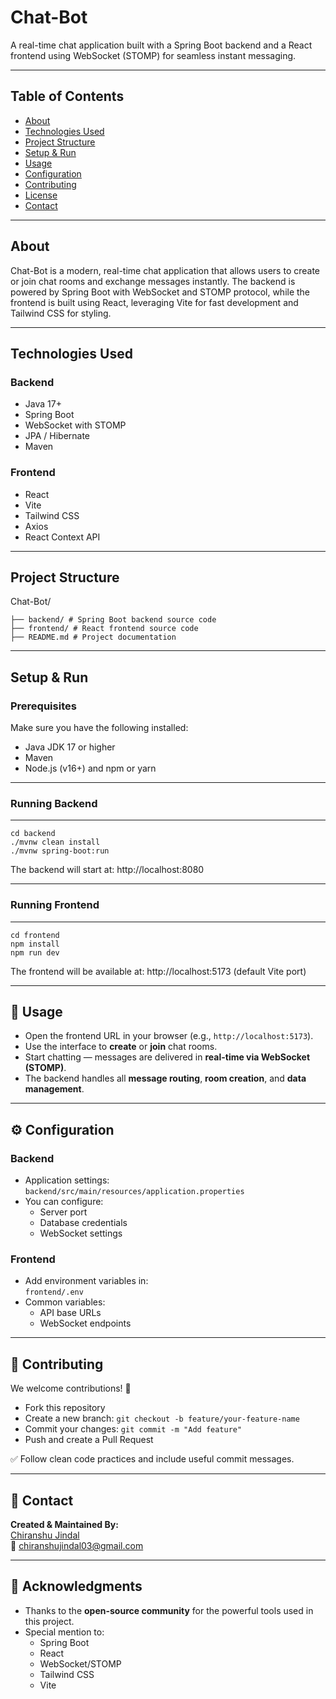 # Chat-Bot

A real-time chat application built with a Spring Boot backend and a React frontend using WebSocket (STOMP) for seamless instant messaging.

---

## Table of Contents

- [About](#about)  
- [Technologies Used](#technologies-used)  
- [Project Structure](#project-structure)  
- [Setup & Run](#setup--run)  
- [Usage](#usage)  
- [Configuration](#configuration)  
- [Contributing](#contributing)  
- [License](#license)  
- [Contact](#contact)  

---

## About

Chat-Bot is a modern, real-time chat application that allows users to create or join chat rooms and exchange messages instantly. The backend is powered by Spring Boot with WebSocket and STOMP protocol, while the frontend is built using React, leveraging Vite for fast development and Tailwind CSS for styling.

---

## Technologies Used

### Backend
- Java 17+  
- Spring Boot  
- WebSocket with STOMP  
- JPA / Hibernate  
- Maven  

### Frontend
- React  
- Vite  
- Tailwind CSS  
- Axios  
- React Context API  

---

## Project Structure
Chat-Bot/
```
├── backend/ # Spring Boot backend source code
├── frontend/ # React frontend source code
├── README.md # Project documentation
```
---

## Setup & Run

### Prerequisites

Make sure you have the following installed:

- Java JDK 17 or higher  
- Maven  
- Node.js (v16+) and npm or yarn  

---

### Running Backend
---
```
cd backend
./mvnw clean install
./mvnw spring-boot:run
```
The backend will start at: http://localhost:8080

---

### Running Frontend
---
```
cd frontend
npm install
npm run dev
```
The frontend will be available at: http://localhost:5173 (default Vite port)

---

## 📌 Usage

- Open the frontend URL in your browser (e.g., `http://localhost:5173`).
- Use the interface to **create** or **join** chat rooms.
- Start chatting — messages are delivered in **real-time via WebSocket (STOMP)**.
- The backend handles all **message routing**, **room creation**, and **data management**.

---

## ⚙️ Configuration

### Backend
- Application settings:  
  `backend/src/main/resources/application.properties`
- You can configure:
  - Server port
  - Database credentials
  - WebSocket settings

### Frontend
- Add environment variables in:  
  `frontend/.env`
- Common variables:
  - API base URLs
  - WebSocket endpoints

---

## 🤝 Contributing

We welcome contributions! 🚀

- Fork this repository
- Create a new branch: `git checkout -b feature/your-feature-name`
- Commit your changes: `git commit -m "Add feature"`
- Push and create a Pull Request

✅ Follow clean code practices and include useful commit messages.

---


## 🙋 Contact

**Created & Maintained By:**  
[Chiranshu Jindal](https://github.com/Chiranshu-Jindal)  
📧 chiranshujindal03@gmail.com

---

## 🙌 Acknowledgments

- Thanks to the **open-source community** for the powerful tools used in this project.
- Special mention to:
  - Spring Boot  
  - React  
  - WebSocket/STOMP  
  - Tailwind CSS  
  - Vite




